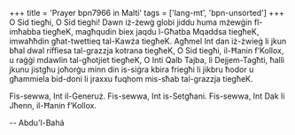 +++
title = 'Prayer bpn7966 in Malti'
tags = ['lang-mt', 'bpn-unsorted']
+++
O Sid tiegħi, O Sid tieghi! Dawn iż-żewġ globi jiddu huma mżewġin fl-imħabba tiegħeK, magħqudin biex jaqdu l-Għatba Mqaddsa tiegħeK, imwaħħdin għat-twettieq tal-Kawża tiegħeK. Agħmel Int dan iż-żwieġ li jkun bħal dwal riffiesa tal-grazzja kotrana tiegħeK, O Sid tiegħi, il-Ħanin f’Kollox, u raġġi mdawlin tal-għotjiet tiegħeK, O Inti Qalb Tajba, li Dejjem-Tagħti, ħalli jkunu jistgħu joħorġu minn din is-siġra kbira friegħi li jikbru ħodor u għammiela bid-doni li jraxxu fuqhom mis-sħab tal-grazzja tiegħeK.

Fis-sewwa, Int il-Ġeneruż. Fis-sewwa, Int is-Setgħani. Fis-sewwa, Int Dak li Jħenn, il-Ħanin f’Kollox.

-- Abdu'l-Bahá
